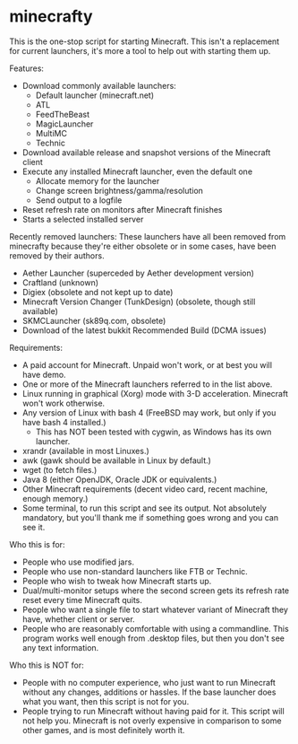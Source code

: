 minecrafty
==========

This is the one-stop script for starting Minecraft. This isn't a replacement for current
launchers, it's more a tool to help out with starting them up.

Features:
* Download commonly available launchers:
  * Default launcher (minecraft.net)
  * ATL
  * FeedTheBeast
  * MagicLauncher
  * MultiMC
  * Technic
* Download available release and snapshot versions of the Minecraft client
* Execute any installed Minecraft launcher, even the default one
  * Allocate memory for the launcher
  * Change screen brightness/gamma/resolution
  * Send output to a logfile
* Reset refresh rate on monitors after Minecraft finishes
* Starts a selected installed server

Recently removed launchers:
These launchers have all been removed from minecrafty because they're either
obsolete or in some cases, have been removed by their authors.

  * Aether Launcher (superceded by Aether development version)
  * Craftland (unknown)
  * Digiex (obsolete and not kept up to date)
  * Minecraft Version Changer (TunkDesign) (obsolete, though still available)
  * SKMCLauncher (sk89q.com, obsolete)
  * Download of the latest bukkit Recommended Build (DCMA issues)

Requirements:
* A paid account for Minecraft. Unpaid won't work, or at best you will have demo.
* One or more of the Minecraft launchers referred to in the list above.
* Linux running in graphical (Xorg) mode with 3-D acceleration. Minecraft won't work otherwise.
* Any version of Linux with bash 4 (FreeBSD may work, but only if you have bash 4 installed.)
  * This has NOT been tested with cygwin, as Windows has its own launcher.
* xrandr (available in most Linuxes.)
* awk (gawk should be available in Linux by default.)
* wget (to fetch files.)
* Java 8 (either OpenJDK, Oracle JDK or equivalents.)
* Other Minecraft requirements (decent video card, recent machine, enough memory.)
* Some terminal, to run this script and see its output. Not absolutely mandatory, but you'll
  thank me if something goes wrong and you can see it.

Who this is for:
* People who use modified jars.
* People who use non-standard launchers like FTB or Technic.
* People who wish to tweak how Minecraft starts up.
* Dual/multi-monitor setups where the second screen gets its refresh rate reset every time
  Minecraft quits.
* People who want a single file to start whatever variant of Minecraft they have,
  whether client or server.
* People who are reasonably comfortable with using a commandline. This program
  works well enough from .desktop files, but then you don't see any text information.

Who this is NOT for:
* People with no computer experience, who just want to run Minecraft without
  any changes, additions or hassles. If the base launcher does what you want, then
  this script is not for you.
* People trying to run Minecraft without having paid for it. This script
  will not help you. Minecraft is not overly expensive in comparison to some
  other games, and is most definitely worth it.

